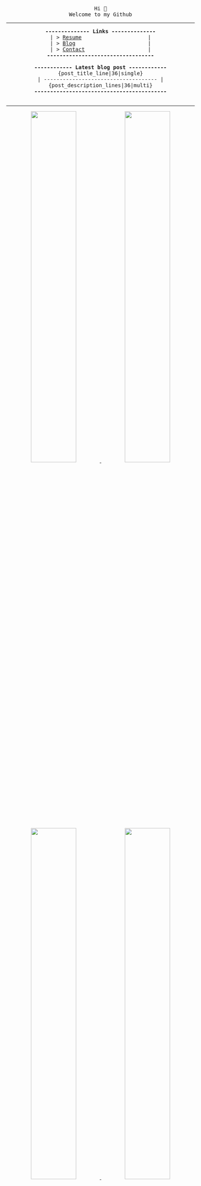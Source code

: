 <!-- had to do this weird formatting because nice formatting leaver uneeded spacing -->
<pre><div align="center">
Hi 👋
Welcome to my Github
<hr /><b>-------------- Links --------------</b>
  | > <a href="https://antony.wiki">Resume</a>                     |  
  | > <a href="https://antony.cloud">Blog</a>                       |  
  | > <a href="https://antony.contact">Contact</a>                    |  
<b>----------------------------------</b>

<b>------------ Latest blog post ------------</b>
{post_title_line|36|single}
| ------------------------------------ |
{post_description_lines|36|multi}
<b>------------------------------------------</b>
</div>
</pre>

<hr />

<div align="center">
  <a href="https://antony.cloud">
    <img src="https://cards.antony.cloud/cloud?useless=param" style="width: 49%; height: auto;" />
  </a>
  <a href="https://antony.contact">
    <img src="https://cards.antony.cloud/contact?useless=param" style="width: 49%; height: auto;" />
  </a>
  <a href="https://github.com/antony1060">
    <img src="https://cards.antony.cloud/github?useless=param" style="width: 49%; height: auto;" />
  </a>
  <a href="https://antony.domains">
    <img src="https://cards.antony.cloud/domains?useless=param" style="width: 49%; height: auto;" />
  </a>
</div>

<div align="center">
  <sub>I use Arch btw. hehe</sub>
</div>
